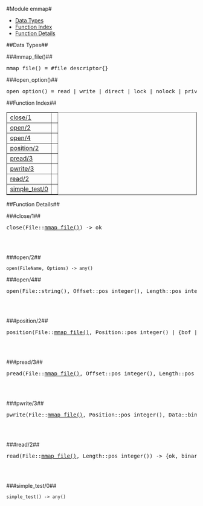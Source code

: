 

#Module emmap#
* [Data Types](#types)
* [Function Index](#index)
* [Function Details](#functions)





<a name="types"></a>

##Data Types##




###<a name="type-mmap_file">mmap_file()</a>##



<pre>mmap_file() = #file_descriptor{}</pre>



###<a name="type-open_option">open_option()</a>##



<pre>open_option() = read | write | direct | lock | nolock | private | shared | nocache</pre>
<a name="index"></a>

##Function Index##


<table width="100%" border="1" cellspacing="0" cellpadding="2" summary="function index"><tr><td valign="top"><a href="#close-1">close/1</a></td><td></td></tr><tr><td valign="top"><a href="#open-2">open/2</a></td><td></td></tr><tr><td valign="top"><a href="#open-4">open/4</a></td><td></td></tr><tr><td valign="top"><a href="#position-2">position/2</a></td><td></td></tr><tr><td valign="top"><a href="#pread-3">pread/3</a></td><td></td></tr><tr><td valign="top"><a href="#pwrite-3">pwrite/3</a></td><td></td></tr><tr><td valign="top"><a href="#read-2">read/2</a></td><td></td></tr><tr><td valign="top"><a href="#simple_test-0">simple_test/0</a></td><td></td></tr></table>


<a name="functions"></a>

##Function Details##

<a name="close-1"></a>

###close/1##




<pre>close(File::<a href="#type-mmap_file">mmap_file()</a>) -> ok</pre>
<br></br>


<a name="open-2"></a>

###open/2##




`open(FileName, Options) -> any()`

<a name="open-4"></a>

###open/4##




<pre>open(File::string(), Offset::pos_integer(), Length::pos_integer(), Options::[<a href="#type-open_option">open_option()</a>]) -> {ok, <a href="#type-mmap_file">mmap_file()</a>} | {error, term()}</pre>
<br></br>


<a name="position-2"></a>

###position/2##




<pre>position(File::<a href="#type-mmap_file">mmap_file()</a>, Position::pos_integer() | {bof | cur | eof, Position::integer()}) -> {ok, pos_integer()} | {error, term()}</pre>
<br></br>


<a name="pread-3"></a>

###pread/3##




<pre>pread(File::<a href="#type-mmap_file">mmap_file()</a>, Offset::pos_integer(), Length::pos_integer()) -> {ok, binary()} | {error, term()} | eof</pre>
<br></br>


<a name="pwrite-3"></a>

###pwrite/3##




<pre>pwrite(File::<a href="#type-mmap_file">mmap_file()</a>, Position::pos_integer(), Data::binary()) -> ok | {error, term()}</pre>
<br></br>


<a name="read-2"></a>

###read/2##




<pre>read(File::<a href="#type-mmap_file">mmap_file()</a>, Length::pos_integer()) -> {ok, binary()} | {error, term()} | eof</pre>
<br></br>


<a name="simple_test-0"></a>

###simple_test/0##




`simple_test() -> any()`

